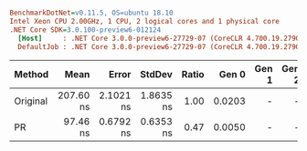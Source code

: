 ``` ini

BenchmarkDotNet=v0.11.5, OS=ubuntu 18.10
Intel Xeon CPU 2.00GHz, 1 CPU, 2 logical cores and 1 physical core
.NET Core SDK=3.0.100-preview6-012124
  [Host]     : .NET Core 3.0.0-preview6-27729-07 (CoreCLR 4.700.19.27904, CoreFX 4.700.19.27905), 64bit RyuJIT
  DefaultJob : .NET Core 3.0.0-preview6-27729-07 (CoreCLR 4.700.19.27904, CoreFX 4.700.19.27905), 64bit RyuJIT


```
|   Method |      Mean |     Error |    StdDev | Ratio |  Gen 0 | Gen 1 | Gen 2 | Allocated |
|--------- |----------:|----------:|----------:|------:|-------:|------:|------:|----------:|
| Original | 207.60 ns | 2.1021 ns | 1.8635 ns |  1.00 | 0.0203 |     - |     - |     128 B |
|       PR |  97.46 ns | 0.6792 ns | 0.6353 ns |  0.47 | 0.0050 |     - |     - |      32 B |
